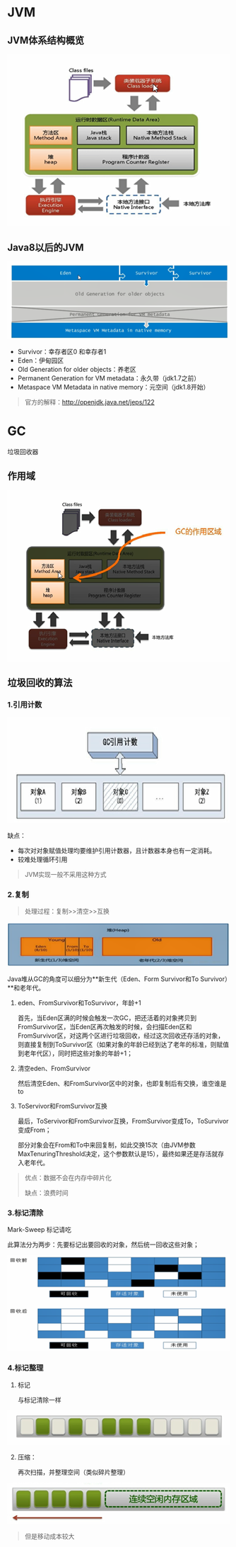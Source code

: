 # JVM

## JVM体系结构概览

![1566531069481](assets/1566531069481.png)

## Java8以后的JVM

![1566540641226](assets/1566540641226.png)

- Survivor：幸存者区0 和幸存者1
- Eden：伊甸园区
- Old Generation for older objects：养老区
- Permanent Generation for VM metadata：永久带（jdk1.7之前）
- Metaspace VM Metadata in native memory：元空间（jdk1.8开始）

> 官方的解释：http://openjdk.java.net/jeps/122

# GC

垃圾回收器

## 作用域

![1566541294021](assets/1566541294021.png)

## 垃圾回收的算法

### 1.引用计数

![1566541747955](assets/1566541747955.png)

缺点：

- 每次对对象赋值处理均要维护引用计数器，且计数器本身也有一定消耗。
- 较难处理循环引用

> JVM实现一般不采用这种方式

### 2.复制

> 处理过程：复制>>清空>>互换

![1566542089129](assets/1566542089129.png)

Java堆从GC的角度可以细分为**新生代（Eden、Form Survivor和To Survivor）**和老年代。

1. eden、FromSurvivor和ToSurvivor，年龄+1

   首先，当Eden区满的时候会触发一次GC，把还活着的对象拷贝到FromSurvivor区，当Eden区再次触发的时候，会扫描Eden区和FromSurvivor区，对这两个区进行垃圾回收，经过这次回收还存活的对象，则直接复制到ToSurvivor区（如果对象的年龄已经到达了老年的标准，则赋值到老年代区），同时把这些对象的年龄+1；

2. 清空eden、FromSurvivor

   然后清空Eden、和FromSurvivor区中的对象，也即复制后有交换，谁空谁是to

3. ToServivor和FromSurvivor互换

   最后，ToServivor和FromSurvivor互换，FromSurvivor变成To，ToSurvivor变成From；

   部分对象会在From和To中来回复制，如此交换15次（由JVM参数MaxTenuringThreshold决定，这个参数默认是15），最终如果还是存活就存入老年代。

> 优点：数据不会在内存中碎片化
>
> 缺点：浪费时间



### 3.标记清除

Mark-Sweep 标记请吃

此算法分为两步：先要标记出要回收的对象，然后统一回收这些对象；

![1566543087381](../JVM/assets/1566543087381.png)

### 4.标记整理

1. 标记

   与标记清除一样

![1566543204075](../JVM/assets/1566543204075.png)

2. 压缩：

   再次扫描，并整理空间（类似碎片整理）

![1566543213143](../JVM/assets/1566543213143.png)

> 但是移动成本较大